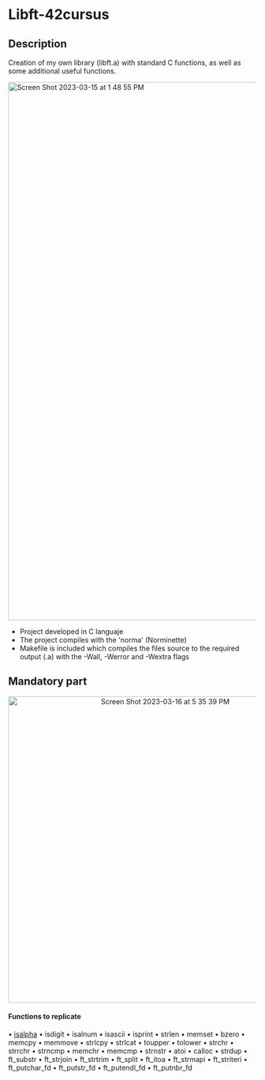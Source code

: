 <h1>Libft-42cursus</h1>

## Description 
Creation of my own library (libft.a) with standard C functions, as well as some additional useful functions.

<img width="1091" alt="Screen Shot 2023-03-15 at 1 48 55 PM" src="https://user-images.githubusercontent.com/121127625/225686669-c84e2168-3e6e-4fc3-885b-7d0c2253a7fc.png">

* Project developed in C languaje
* The project compiles with the 'norma' (Norminette)
* Makefile is included which compiles the files source to the required output (.a) with the -Wall, -Werror and -Wextra flags

## Mandatory part

<p align="center">
  <img width="621" alt="Screen Shot 2023-03-16 at 5 35 39 PM" src="https://user-images.githubusercontent.com/121127625/225689600-dd4d8efc-7071-49d6-a9fc-74f738377edc.png">
</p>

#### Functions to replicate
• [isalpha](https://github.com/hecikmc/libft-42cursus/blob/main/ft_isalpha.c)
• isdigit
• isalnum
• isascii
• isprint
• strlen
• memset
• bzero
• memcpy
• memmove
• strlcpy
• strlcat
• toupper
• tolower
• strchr
• strrchr
• strncmp
• memchr
• memcmp
• strnstr
• atoi
• calloc
• strdup
• ft_substr
• ft_strjoin
• ft_strtrim
• ft_split
• ft_itoa
• ft_strmapi
• ft_striteri
• ft_putchar_fd
• ft_putstr_fd
• ft_putendl_fd
• ft_putnbr_fd


